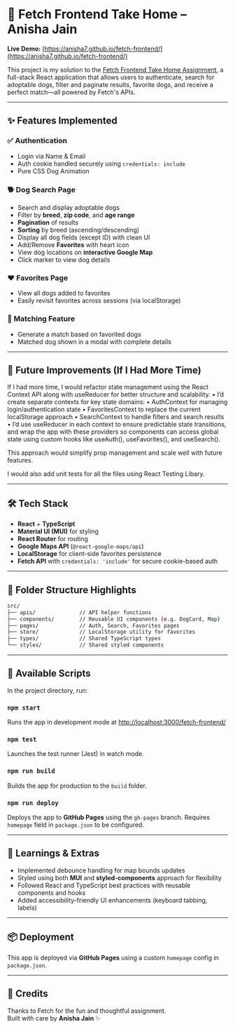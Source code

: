 # 🐶 Fetch Frontend Take Home – Anisha Jain

**Live Demo:** [https://anisha7.github.io/fetch-frontend/](https://anisha7.github.io/fetch-frontend/)

This project is my solution to the [Fetch Frontend Take Home Assignment](https://frontend-take-home.fetch.com/), a full-stack React application that allows users to authenticate, search for adoptable dogs, filter and paginate results, favorite dogs, and receive a perfect match—all powered by Fetch's APIs.

---

## ✨ Features Implemented

### ✅ Authentication

- Login via Name & Email
- Auth cookie handled securely using `credentials: include`
- Pure CSS Dog Animation

### 🐕 Dog Search Page

- Search and display adoptable dogs
- Filter by **breed**, **zip code**, and **age range**
- **Pagination** of results
- **Sorting** by breed (ascending/descending)
- Display all dog fields (except ID) with clean UI
- Add/Remove **Favorites** with heart icon
- View dog locations on **interactive Google Map**
- Click marker to view dog details

### ❤️ Favorites Page

- View all dogs added to favorites
- Easily revisit favorites across sessions (via localStorage)

### 🎯 Matching Feature

- Generate a match based on favorited dogs
- Matched dog shown in a modal with complete details

---

## 🔮 Future Improvements (If I Had More Time)

If I had more time, I would refactor state management using the React Context API along with useReducer for better structure and scalability.
	•	I’d create separate contexts for key state domains:
	•	AuthContext for managing login/authentication state
	•	FavoritesContext to replace the current localStorage approach
	•	SearchContext to handle filters and search results
	•	I’d use useReducer in each context to ensure predictable state transitions, and wrap the app with these providers so components can access global state using custom hooks like useAuth(), useFavorites(), and useSearch().

This approach would simplify prop management and scale well with future features.

I would also add unit tests for all the files using React Testing Libary.

---
## 🛠️ Tech Stack

- **React** + **TypeScript**
- **Material UI (MUI)** for styling
- **React Router** for routing
- **Google Maps API** (`@react-google-maps/api`)
- **LocalStorage** for client-side favorites persistence
- **Fetch API** with `credentials: 'include'` for secure cookie-based auth

---

## 📁 Folder Structure Highlights

```bash
src/
├── apis/              // API helper functions
├── components/        // Reusable UI components (e.g. DogCard, Map)
├── pages/             // Auth, Search, Favorites pages
├── store/             // LocalStorage utility for favorites
├── types/             // Shared TypeScript types
└── styles/            // Shared styled components
```

---

## 🦪 Available Scripts

In the project directory, run:

### `npm start`

Runs the app in development mode at [http://localhost:3000/fetch-frontend/](http://localhost:3000/fetch-frontend/)

### `npm test`

Launches the test runner (Jest) in watch mode.

### `npm run build`

Builds the app for production to the `build` folder.

### `npm run deploy`

Deploys the app to **GitHub Pages** using the `gh-pages` branch. Requires `homepage` field in `package.json` to be configured.

---

## 🧠 Learnings & Extras

- Implemented debounce handling for map bounds updates
- Styled using both **MUI** and **styled-components** approach for flexibility
- Followed React and TypeScript best practices with reusable components and hooks
- Added accessibility-friendly UI enhancements (keyboard tabbing, labels)

---

## 📦 Deployment

This app is deployed via **GitHub Pages** using a custom `homepage` config in `package.json`.

---

## 🐾 Credits

Thanks to Fetch for the fun and thoughtful assignment.  
Built with care by **Anisha Jain** ✨
